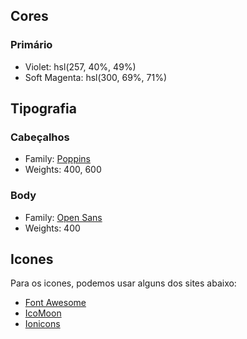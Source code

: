 ## Cores

### Primário

- Violet: hsl(257, 40%, 49%)
- Soft Magenta: hsl(300, 69%, 71%)

## Tipografia

### Cabeçalhos

- Family: [Poppins](https://fonts.google.com/specimen/Poppins)
- Weights: 400, 600

### Body

- Family: [Open Sans](https://fonts.google.com/specimen/Open+Sans)
- Weights: 400

## Icones

Para os icones, podemos usar alguns dos sites abaixo:

- [Font Awesome](https://fontawesome.com/)
- [IcoMoon](https://icomoon.io/)
- [Ionicons](https://ionicons.com/)
